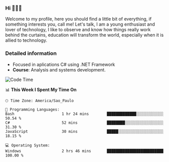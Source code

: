 


### Hi 🙋🏽‍♂️

Welcome to my profile, here you should find a little bit of everything, if something interests you, call me! Let's talk,
I am a young enthusiast and lover of technology, I like to observe and know how things really work behind the curtains, 
education will transform the world, especially when it is allied to technology.

### Detailed information
* Focused in aplications C# using .NET Framework
* **Course**: Analysis and systems development.

<!--START_SECTION:waka-->
![Code Time](http://img.shields.io/badge/Code%20Time-514%20hrs%2057%20mins-blue)

📊 **This Week I Spent My Time On** 

```text
🕑︎ Time Zone: America/Sao_Paulo

💬 Programming Languages: 
Bash                     1 hr 24 mins        █████████████░░░░░░░░░░░░   50.54 % 
C#                       52 mins             ████████░░░░░░░░░░░░░░░░░   31.30 % 
JavaScript               30 mins             █████░░░░░░░░░░░░░░░░░░░░   18.15 % 

💻 Operating System: 
Windows                  2 hrs 46 mins       █████████████████████████   100.00 % 
```


<!--END_SECTION:waka-->



